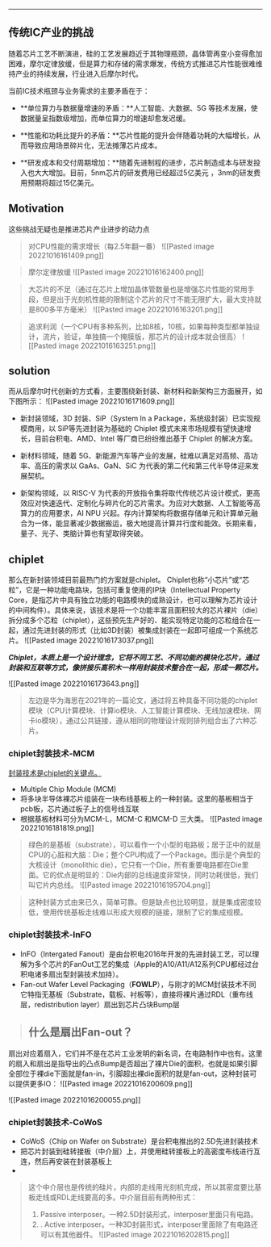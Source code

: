 ---
## 传统IC产业的挑战
随着芯片工艺不断演进，硅的工艺发展趋近于其物理瓶颈，晶体管再变小变得愈加困难，摩尔定律放缓，但是算力和存储的需求爆发，传统方式推进芯片性能很难维持产业的持续发展，行业进入后摩尔时代。

当前IC技术瓶颈与业务需求的主要矛盾在于：  

-   **单位算力与数据量增速的矛盾：**人工智能、大数据、5G 等技术发展，使数据量呈指数级增加，而单位算力的增速却愈发迟缓。

-   **性能和功耗比提升的矛盾：**芯片性能的提升会伴随着功耗的大幅增长，从而导致应用场景碎片化，无法摊薄芯片成本。

-  **研发成本和交付周期增加：**随着先进制程的进步，芯片制造成本与研发投入也大大增加。目前，5nm芯片的研发费用已经超过5亿美元 ，3nm的研发费用预期将超过15亿美元。

## Motivation
这些挑战无疑也是推进芯片产业进步的动力点

> 对CPU性能的需求增长（每2.5年翻一番）
![[Pasted image 20221016161409.png]]

> 摩尔定律放缓
![[Pasted image 20221016162400.png]]

> 大芯片的不足（通过在芯片上增加晶体管数量也是增强芯片性能的常用手段，但是出于光刻机性能的限制这个芯片的尺寸不能无限扩大，最大支持就是800多平方毫米）
![[Pasted image 20221016163201.png]]

> 追求利润（一个CPU有多种系列，比如8核，10核，如果每种类型都单独设计，流片，验证，单独搞一个掩膜版，那芯片的设计成本就会很高）
![[Pasted image 20221016163251.png]]

## solution

而从后摩尔时代创新的方式看，主要围绕新封装、新材料和新架构三方面展开，如下图所示：
![[Pasted image 20221016171609.png]]
-   新封装领域，3D 封装、SiP（System In a Package，系统级封装）已实现规模商用，以 SiP等先进封装为基础的 Chiplet 模式未来市场规模有望快速增长，目前台积电、AMD、Intel 等厂商已纷纷推出基于 Chiplet 的解决方案。

-   新材料领域，随着 5G、新能源汽车等产业的发展，硅难以满足对高频、高功率、高压的需求以 GaAs、GaN、SiC 为代表的第二代和第三代半导体迎来发展契机。

-   新架构领域，以 RISC-V 为代表的开放指令集将取代传统芯片设计模式，更高效应对快速迭代、定制化与碎片化的芯片需求。为应对大数据、人工智能等高算力的应用要求，AI NPU 兴起。存内计算架构将数据存储单元和计算单元融合为一体，能显著减少数据搬运，极大地提高计算并行度和能效。长期来看，量子、光子、类脑计算也有望取得突破。

## chiplet
那么在新封装领域目前最热门的方案就是chiplet。
Chiplet也称“小芯片”或“芯粒”，它是一种功能电路块，包括可重复使用的IP块（Intellectual Property Core，是指芯片中具有独立功能的电路模块的成熟设计，也可以理解为芯片设计的中间构件）。具体来说，该技术是将一个功能丰富且面积较大的芯片裸片（die）拆分成多个芯粒（chiplet），这些预先生产好的、能实现特定功能的芯粒组合在一起，通过先进封装的形式（比如3D封装）被集成封装在一起即可组成一个系统芯片。
![[Pasted image 20221016173037.png]]

***Chiplet，本质上是一个设计理念，它将不同工艺、不同功能的模块化芯片，通过封装和互联等方式，像拼接乐高积木一样用封装技术整合在一起，形成一颗芯片。***

![[Pasted image 20221016173643.png]]
> 左边是华为海思在2021年的一篇论文，通过将五种具备不同功能的chiplet模块（CPU计算模块、计算io模块、人工智能计算模块、无线加速模块、网卡io模块），通过公共链接，遵从相同的物理设计规则排列组合出了六种芯片。

### chiplet封装技术-MCM
<u>封装技术是chiplet的关键点。</u>
- Multiple Chip Module (MCM)
- 将多块半导体裸芯片组装在一块布线基板上的一种封装。这里的基板相当于pcb板，芯片通过板子上的信号线互联
- 根据基板材料可分为MCM-L，MCM-C 和MCM-D 三大类。
![[Pasted image 20221016181819.png]]
> 绿色的是基板（substrate），可以看作一个小型的电路板；居于正中的就是CPU的心脏和大脑：Die；整个CPU构成了一个Package。图示是个典型的大核设计（monolithic die），它只有一个Die，所有重要电路都在Die里面。它的优点是明显的：Die内部的总线速度非常快，同时功耗很低，我们叫它片内总线。
![[Pasted image 20221016195704.png]]

> 这种封装方式由来已久，简单可靠。但是缺点也比较明显，就是集成密度较低，使用传统基板走线难以形成大规模的链接，限制了它的集成规模。

### chiplet封装技术-InFO
- InFO（Intergated Fanout）是由台积电2016年开发的先进封装工艺，可以理解为多个芯片的FanOut工艺的集成（Apple的A10/A11/A12系列CPU都经过台积电诸多扇出型封装技术加持）。
- Fan-out Wafer Level Packaging（**FOWLP**），与刚才的MCM封装技术不同它特指无基板（Substrate，载板、衬板等），直接将裸片通过RDL（重布线层，redistribution layer）扇出到芯片凸块Bump层

> ## 什么是扇出Fan-out？
扇出对应着扇入，它们并不是在芯片工业发明的新名词，在电路制作中也有。这里的扇入和扇出是指导出的凸点Bump是否超出了裸片Die的面积，也就是如果引脚全部位于裸die下面就是fan-in，引脚超出裸die面积的就是fan-out，这种封装可以提供更多IO：
![[Pasted image 20221016200609.png]]

![[Pasted image 20221016200055.png]]

### chiplet封装技术-CoWoS
- CoWoS（Chip on Wafer on Substrate）是台积电推出的2.5D先进封装技术
- 把芯片封装到硅转接板（中介层）上，并使用硅转接板上的高密度布线进行互连，然后再安装在封装基板上
- 
> 这个中介层也是传统的硅片，内部的走线用光刻机完成，所以其密度要比基板走线或RDL走线要高的多。中介层目前有两种形式：
> 1.  Passive interposer。一种2.5D封装形式，interposer里面只有电路。
> 2. .  Active interposer。一种3D封装形式，interposer里面除了有电路还可以有其他器件。
![[Pasted image 20221016202815.png]]